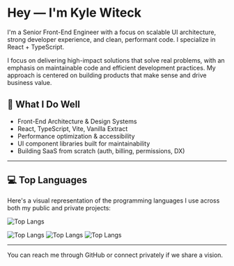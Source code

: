 # Hey — I'm Kyle Witeck

I'm a Senior Front-End Engineer with a focus on scalable UI architecture, strong developer experience, and clean, performant code. I specialize in React + TypeScript.

I focus on delivering high-impact solutions that solve real problems, with an emphasis on maintainable code and efficient development practices. My approach is centered on building products that make sense and drive business value.

## 🧠 What I Do Well

- Front-End Architecture & Design Systems
- React, TypeScript, Vite, Vanilla Extract
- Performance optimization & accessibility
- UI component libraries built for maintainability
- Building SaaS from scratch (auth, billing, permissions, DX)

---

## 💻 Top Languages

Here's a visual representation of the programming languages I use across both my public and private projects:

![Top Langs](https://github-readme-stats.vercel.app/api/top-langs/?username=KyleWiteck&layout=compact&theme=default&hide=html&langs_count=20)

![Top Langs](https://github-readme-stats.vercel.app/api/top-langs/?username=KyleWiteck&layout=donut&theme=default&hide=html&langs_count=20)
![Top Langs](https://github-readme-stats.vercel.app/api/top-langs/?username=KyleWiteck&layout=classic&theme=default&hide=html&langs_count=20)
![Top Langs](https://github-readme-stats.vercel.app/api/top-langs/?username=KyleWiteck&layout=pie&theme=default&hide=html&langs_count=20)

---

You can reach me through GitHub or connect privately if we share a vision.
